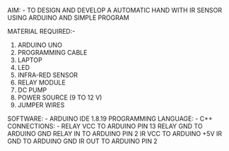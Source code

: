 AIM: - TO DESIGN AND DEVELOP A AUTOMATIC HAND WITH IR SENSOR USING ARDUINO AND SIMPLE PROGRAM

MATERIAL REQUIRED:-
1. ARDUINO UNO
2. PROGRAMMING CABLE
3. LAPTOP
4. LED
5. INFRA-RED SENSOR
6. RELAY MODULE
7. DC PUMP
8. POWER SOURCE (9 TO 12 V)
9. JUMPER WIRES

SOFTWARE: - ARDUINO IDE 1.8.19
PROGRAMMING LANGUAGE: - C++
CONNECTIONS: - RELAY VCC TO ARDUINO PIN 13
                               RELAY GND TO ARDUINO GND
  RELAY IN TO ARDUINO PIN 2
  IR VCC TO ARDUINO +5V
  IR GND TO ARDUINO GND
  IR OUT TO ARDUINO PIN 2
